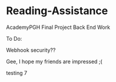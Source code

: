 # Reading-Assistance #

AcademyPGH Final Project Back End Work

To Do:

Webhook security??

Gee, I hope my friends are impressed ;(

testing 7
